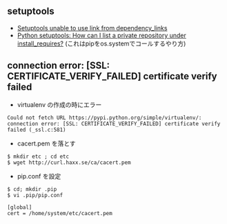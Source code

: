 ## setuptools

- [Setuptools unable to use link from dependency_links](https://stackoverflow.com/questions/17366784/setuptools-unable-to-use-link-from-dependency-links)
- [Python setuptools: How can I list a private repository under install_requires?](https://stackoverflow.com/questions/18026980/python-setuptools-how-can-i-list-a-private-repository-under-install-requires)
(これはpipをos.systemでコールするやり方)

## connection error: [SSL: CERTIFICATE_VERIFY_FAILED] certificate verify failed

- virtualenv の作成の時にエラー

~~~
Could not fetch URL https://pypi.python.org/simple/virtualenv/:
connection error: [SSL: CERTIFICATE_VERIFY_FAILED] certificate verify failed (_ssl.c:581)
~~~

- cacert.pem を落とす

~~~
$ mkdir etc ; cd etc
$ wget http://curl.haxx.se/ca/cacert.pem
~~~

- pip.conf を設定

~~~
$ cd; mkdir .pip
$ vi .pip/pip.conf
~~~

~~~
[global]
cert = /home/system/etc/cacert.pem
~~~
